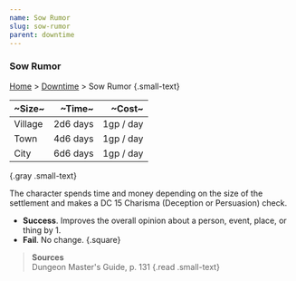 ```yaml
---
name: Sow Rumor
slug: sow-rumor
parent: downtime
---
```

### Sow Rumor
[Home](dm-operations-center) > [Downtime](downtime) > Sow Rumor {.small-text}

| ~Size~  |   ~Time~ |    ~Cost~ |
| :------ | -------: | --------: |
| Village | 2d6 days | 1gp / day |
| Town    | 4d6 days | 1gp / day |
| City    | 6d6 days | 1gp / day |
{.gray .small-text}

The character spends time and money depending on the size of the settlement and makes a DC 15 Charisma (Deception or Persuasion) check.
- **Success**. Improves the overall opinion about a person, event, place, or thing by 1.
- **Fail**. No change.
{.square}

> **Sources** <br/>
> Dungeon Master's Guide, p. 131
{.read .small-text}